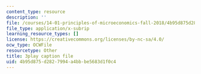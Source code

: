 ```yaml
---
content_type: resource
description: ''
file: /courses/14-01-principles-of-microeconomics-fall-2018/4b95d875d2827994a4bbbe5683d1f0c4_ufrYzoR_4xE.srt
file_type: application/x-subrip
learning_resource_types: []
license: https://creativecommons.org/licenses/by-nc-sa/4.0/
ocw_type: OCWFile
resourcetype: Other
title: 3play caption file
uid: 4b95d875-d282-7994-a4bb-be5683d1f0c4
---
```

